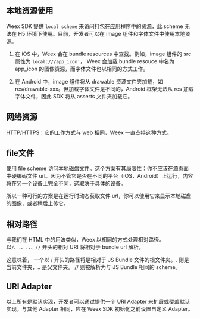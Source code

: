 ## 本地资源使用

Weex SDK 提供 ``local scheme`` 来访问打包在应用程序中的资源，此 scheme 无法在 H5 环境下使用。目前，开发者可以在 image 组件和字体文件中使用本地资源。

1. 在 iOS 中，Weex 会在 bundle resources 中查找。例如，image 组件的 src 属性为 ``local:///app_icon'``， Weex 会加载 bundle resouce 中名为 app_icon 的图像资源，而字体文件也以相同的方式工作。

2. 在 Android 中，image 组件将从 drawable 资源文件夹加载，如 res/drawable-xxx。但加载字体文件是不同的，Android 框架无法从 res 加载字体文件，因此 SDK 将从 asserts 文件夹加载它。

## 网络资源

HTTP/HTTPS：它的工作方式与 web 相同，Weex 一直支持这种方式。

## file文件

使用 file scheme 访问本地磁盘文件。这个方案有其局限性：你不应该在源页面中硬编码文件 url。因为不管它是否在不同的平台（iOS，Android）上运行，内容将在另一个设备上完全不同，这取决于具体的设备。

所以一种可行的方案是在运行时动态获取文件 url，你可以使用它来显示本地磁盘的图像，或者稍后上传它。



## 相对路径

与我们在 HTML 中的用法类似，Weex 以相同的方式处理相对路径。以``/、.、..、//`` 开头的相对 URI 将相对于 bundle url 解析。

这意味着， 一个以 / 开头的路径将是相对于 JS Bundle 文件的根文件夹。. 则是当前文件夹，.. 是父文件夹。 // 则被解析为与 JS Bundle 相同的 scheme。
## URI Adapter

以上所有是默认实现，开发者可以通过提供一个 URI Adapter 来扩展或覆盖默认实现。与其他 Adapter 相同，应在 Weex SDK 初始化之前设置自定义 Adapter。